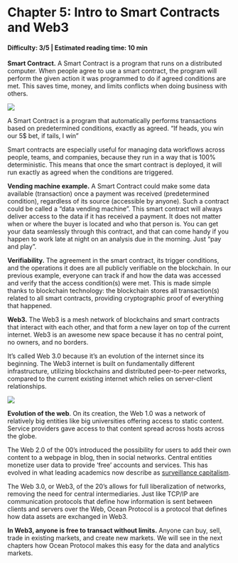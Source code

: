 # Chapter 5: Intro to Smart Contracts and Web3
#### Difficulty: **3/5** \| Estimated reading time: **10 min**

<dialog character="jellyfish">Have you heard about Smart Contracts and Web3?
You don’t need to understand how they work, but having a general idea will help. You can see without a mask in the water, but things are blurry, so here is your next piece of equipment.</dialog>

**Smart Contract.**
A Smart Contract is a program that runs on a distributed computer. When people agree to use a smart contract, the program will perform the given action it was programmed to do if agreed conditions are met. This saves time, money, and limits conflicts when doing business with others.

<img src="/images/chapter5_0.png" />

A Smart Contract is a program that automatically performs transactions based on predetermined conditions, exactly as agreed. “If heads, you win our 5$ bet, if tails, I win”

Smart contracts are especially useful for managing data workflows across people, teams, and companies, because they run in a way that is 100% deterministic. This means that once the smart contract is deployed, it will run exactly as agreed when the conditions are triggered.

**Vending machine example.** A Smart Contract could make some data available (transaction) once a payment was received (predetermined condition), regardless of its source (accessible by anyone). Such a contract could be called a “data vending machine”.
This smart contract will always deliver access to the data if it has received a payment. It does not matter when or where the buyer is located and who that person is. You can get your data seamlessly through this contract, and that can come handy if you happen to work late at night on an analysis due in the morning. Just “pay and play”.

**Verifiability.** The agreement in the smart contract, its trigger conditions, and the operations it does are all publicly verifiable on the blockchain. In our previous example, everyone can track if and how the data was accessed and verify that the access condition(s) were met. This is made simple thanks to blockchain technology: the blockchain stores all transaction(s) related to all smart contracts, providing cryptographic proof of everything that happened.

**Web3.**
The Web3 is a mesh network of blockchains and smart contracts that interact with each other, and that form a new layer on top of the current internet. Web3 is an awesome new space because it has no central point, no owners, and no borders.

It’s called Web 3.0 because it’s an evolution of the internet since its beginning. The Web3 internet is built on fundamentally different infrastructure, utilizing blockchains and distributed peer-to-peer networks, compared to the current existing internet which relies on server-client relationships.

<img src="/images/chapter5_1.png" />

**Evolution of the web**. On its creation, the Web 1.0 was a network of relatively big entities like big universities offering access to static content. Service providers gave access to that content spread across hosts across the globe.

The Web 2.0 of the 00’s introduced the possibility for users to add their own content to a webpage in blog, then in social networks. Central entities monetize user data to provide ‘free’ accounts and services. This has evolved in what leading academics now describe as <a href="https://www.barnesandnoble.com/w/the-age-of-surveillance-capitalism-shoshana-zuboff/1127581387" target="_blank" >surveillance capitalism</a>.

The Web 3.0, or Web3, of the 20’s allows for full liberalization of networks, removing the need for central intermediaries. Just like TCP/IP are communication protocols that define how information is sent between clients and servers over the Web, Ocean Protocol is a protocol that defines how data assets are exchanged in Web3.

**In Web3, anyone is free to transact without limits.** Anyone can buy, sell, trade in existing markets, and create new markets. We will see in the next chapters how Ocean Protocol makes this easy for the data and analytics markets.
